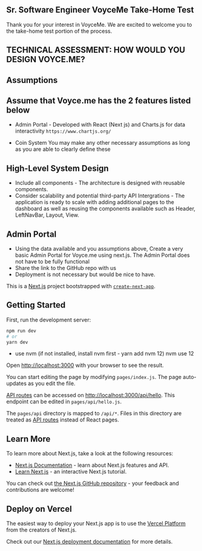 ## Sr. Software Engineer VoyceMe Take-Home Test

Thank you for your interest in VoyceMe. We are excited to welcome you to the take-home test portion of the process.

## TECHNICAL ASSESSMENT: HOW WOULD YOU DESIGN VOYCE.ME?

## Assumptions

## Assume that Voyce.me has the 2 features listed below

- Admin Portal - Developed with React (Next js) and Charts.js for data interactivity
  `https://www.chartjs.org/`

- Coin System
  You may make any other necessary assumptions as long as you are able to clearly define these

## High-Level System Design

- Include all components - The architecture is designed with reusable components.
- Consider scalability and potential third-party API Intergrations - The application is ready to scale with adding additional pages to the dashboard as well as reusing the
  components available such as Header, LeftNavBar, Layout, View.

## Admin Portal

- Using the data available and you assumptions above, Create a very basic Admin Portal for Voyce.me using next.js. The Admin Portal does not have to be fully functional
- Share the link to the GitHub repo with us
- Deployment is not necessary but would be nice to have.

This is a [Next.js](https://nextjs.org/) project bootstrapped with [`create-next-app`](https://github.com/vercel/next.js/tree/canary/packages/create-next-app).

## Getting Started

First, run the development server:

```bash
npm run dev
# or
yarn dev
```

- use nvm (if not installed, install nvm first - yarn add nvm 12)
  nvm use 12

Open [http://localhost:3000](http://localhost:3000) with your browser to see the result.

You can start editing the page by modifying `pages/index.js`. The page auto-updates as you edit the file.

[API routes](https://nextjs.org/docs/api-routes/introduction) can be accessed on [http://localhost:3000/api/hello](http://localhost:3000/api/hello). This endpoint can be edited in `pages/api/hello.js`.

The `pages/api` directory is mapped to `/api/*`. Files in this directory are treated as [API routes](https://nextjs.org/docs/api-routes/introduction) instead of React pages.

## Learn More

To learn more about Next.js, take a look at the following resources:

- [Next.js Documentation](https://nextjs.org/docs) - learn about Next.js features and API.
- [Learn Next.js](https://nextjs.org/learn) - an interactive Next.js tutorial.

You can check out [the Next.js GitHub repository](https://github.com/vercel/next.js/) - your feedback and contributions are welcome!

## Deploy on Vercel

The easiest way to deploy your Next.js app is to use the [Vercel Platform](https://vercel.com/new?utm_medium=default-template&filter=next.js&utm_source=create-next-app&utm_campaign=create-next-app-readme) from the creators of Next.js.

Check out our [Next.js deployment documentation](https://nextjs.org/docs/deployment) for more details.
